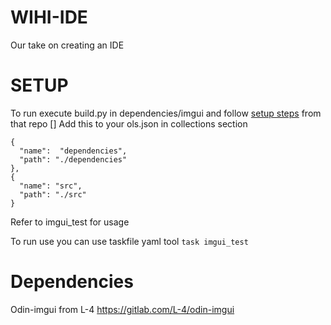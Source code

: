 # WIHI-IDE
Our take on creating an  IDE

# SETUP
To run execute build.py in dependencies/imgui and follow [setup steps](https://gitlab.com/L-4/odin-imgui) from that repo []
Add this to your ols.json in collections section
```
{
  "name":  "dependencies",
  "path": "./dependencies"
},
{
  "name": "src",
  "path": "./src"
}
```
Refer to imgui_test for usage

To run use you can use taskfile yaml tool ``` task imgui_test ```

# Dependencies
Odin-imgui from L-4
https://gitlab.com/L-4/odin-imgui